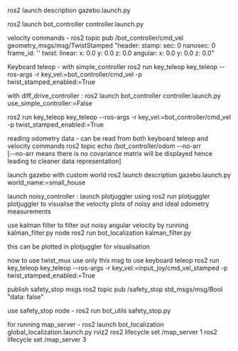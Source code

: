 
ros2 launch description gazebo.launch.py

ros2 launch bot_controller controller.launch.py

velocity commands - 
ros2 topic pub /bot_controller/cmd_vel geometry_msgs/msg/TwistStamped "header:
  stamp:
    sec: 0
    nanosec: 0
  frame_id: ''
twist:
  linear:
    x: 0.0
    y: 0.0
    z: 0.0
  angular:
    x: 0.0
    y: 0.0
    z: 0.0" 

Keyboard teleop - with simple_controller
ros2 run key_teleop key_teleop --ros-args -r key_vel:=bot_controller/cmd_vel -p twist_stamped_enabled:=True



with diff_drive_controller : 
ros2 launch bot_controller controller.launch.py use_simple_controller:=False

ros2 run key_teleop key_teleop --ros-args -r key_vel:=bot_controller/cmd_vel -p twist_stamped_enabled:=True

reading odometry data - can be read from both keyboard teleop and velocity commands 
ros2 topic echo /bot_controller/odom --no-arr  
[--no-arr means there is no covariance matrix will be displayed hence leading to cleaner data representation]

launch gazebo with custom world
ros2 launch description gazebo.launch.py world_name:=small_house

launch noisy_controller :
launch plotjuggler using ros2 run plotjuggler plotjuggler
to visualise the velocity plots of noisy and ideal odometry measurements

use kalman filter to filter out noisy angular velocity by running kalman_filter.py node
ros2 run bot_localization kalman_filter.py

this can be plotted in plotjuggler for visualisation

now to use twist_mux use only this msg to use keyboard teleop
ros2 run key_teleop key_teleop --ros-args -r key_vel:=input_joy/cmd_vel_stamped -p twist_stamped_enabled:=True

publish safety_stop msgs
ros2 topic pub /safety_stop std_msgs/msg/Bool "data: false" 

use safety_stop node - 
ros2 run bot_utils safety_stop.py

for running map_server - 
ros2 launch bot_localization global_localization.launch.py
rviz2
ros2 lifecycle set /map_server 1
ros2 lifecycle set /map_server 3

